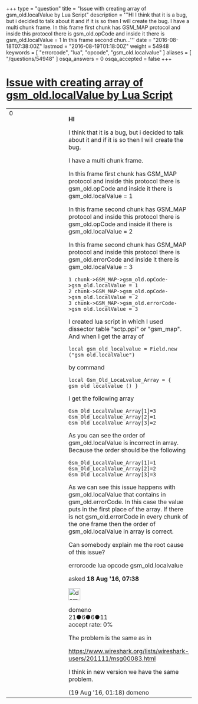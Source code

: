 +++
type = "question"
title = "Issue with creating array of gsm_old.localValue by Lua Script"
description = '''HI I think that it is a bug, but i decided to talk about it and if it is so then I will create the bug. I have a multi chunk frame.  In this frame first chunk has GSM_MAP protocol and inside this protocol there is gsm_old.opCode and inside it there is gsm_old.localValue = 1 In this frame second chun...'''
date = "2016-08-18T07:38:00Z"
lastmod = "2016-08-19T01:18:00Z"
weight = 54948
keywords = [ "errorcode", "lua", "opcode", "gsm_old.localvalue" ]
aliases = [ "/questions/54948" ]
osqa_answers = 0
osqa_accepted = false
+++

<div class="headNormal">

# [Issue with creating array of gsm\_old.localValue by Lua Script](/questions/54948/issue-with-creating-array-of-gsm_oldlocalvalue-by-lua-script)

</div>

<div id="main-body">

<div id="askform">

<table id="question-table" style="width:100%;"><colgroup><col style="width: 50%" /><col style="width: 50%" /></colgroup><tbody><tr class="odd"><td style="width: 30px; vertical-align: top"><div class="vote-buttons"><span id="post-54948-upvote" class="ajax-command post-vote up" rel="nofollow" title="I like this post (click again to cancel)"> </span><div id="post-54948-score" class="post-score" title="current number of votes">0</div><span id="post-54948-downvote" class="ajax-command post-vote down" rel="nofollow" title="I dont like this post (click again to cancel)"> </span> <span id="favorite-mark" class="ajax-command favorite-mark" rel="nofollow" title="mark/unmark this question as favorite (click again to cancel)"> </span><div id="favorite-count" class="favorite-count"></div></div></td><td><div id="item-right"><div class="question-body"><p><strong>HI</strong></p><p>I think that it is a bug, but i decided to talk about it and if it is so then I will create the bug.</p><p>I have a multi chunk frame.</p><p>In this frame first chunk has GSM_MAP protocol and inside this protocol there is gsm_old.opCode and inside it there is gsm_old.localValue = 1</p><p>In this frame second chunk has GSM_MAP protocol and inside this protocol there is gsm_old.opCode and inside it there is gsm_old.localValue = 2</p><p>In this frame second chunk has GSM_MAP protocol and inside this protocol there is gsm_old.errorCode and inside it there is gsm_old.localValue = 3</p><pre><code>1 chunk-&gt;GSM_MAP-&gt;gsm_old.opCode-&gt;gsm_old.localValue = 1
2 chunk-&gt;GSM_MAP-&gt;gsm_old.opCode-&gt;gsm_old.localValue = 2
3 chunk-&gt;GSM_MAP-&gt;gsm_old.errorCode-&gt;gsm_old.localValue = 3</code></pre><p>I created lua script in which I used dissector table "sctp.ppi" or "gsm_map". And when I get the array of</p><pre><code>local gsm_old_localvalue = Field.new (&quot;gsm_old.localValue&quot;)</code></pre><p>by command</p><pre><code>local Gsm_Old_LocaLvalue_Array = { gsm_old_localvalue () }</code></pre><p>I get the following array</p><pre><code>Gsm_Old_LocalValue_Array[1]=3
Gsm_Old_LocalValue_Array[2]=1
Gsm_Old_LocalValue_Array[3]=2</code></pre><p>As you can see the order of gsm_old.localValue is incorrect in array. Because the order should be the following</p><pre><code>Gsm_Old_LocalValue_Array[1]=1
Gsm_Old_LocalValue_Array[2]=2
Gsm_Old_LocalValue_Array[3]=3</code></pre><p>As we can see this issue happens with gsm_old.localValue that contains in gsm_old.errorCode. In this case the value puts in the first place of the array. If there is not gsm_old.errorCode in every chunk of the one frame then the order of gsm_old.localValue in array is correct.</p><p>Can somebody explain me the root cause of this issue?</p></div><div id="question-tags" class="tags-container tags"><span class="post-tag tag-link-errorcode" rel="tag" title="see questions tagged &#39;errorcode&#39;">errorcode</span> <span class="post-tag tag-link-lua" rel="tag" title="see questions tagged &#39;lua&#39;">lua</span> <span class="post-tag tag-link-opcode" rel="tag" title="see questions tagged &#39;opcode&#39;">opcode</span> <span class="post-tag tag-link-gsm_old.localvalue" rel="tag" title="see questions tagged &#39;gsm_old.localvalue&#39;">gsm_old.localvalue</span></div><div id="question-controls" class="post-controls"></div><div class="post-update-info-container"><div class="post-update-info post-update-info-user"><p>asked <strong>18 Aug '16, 07:38</strong></p><img src="https://secure.gravatar.com/avatar/2d7d6eacf9c502b9188b233cb3e1d8ff?s=32&amp;d=identicon&amp;r=g" class="gravatar" width="32" height="32" alt="domeno&#39;s gravatar image" /><p><span>domeno</span><br />
<span class="score" title="21 reputation points">21</span><span title="6 badges"><span class="badge1">●</span><span class="badgecount">6</span></span><span title="6 badges"><span class="silver">●</span><span class="badgecount">6</span></span><span title="11 badges"><span class="bronze">●</span><span class="badgecount">11</span></span><br />
<span class="accept_rate" title="Rate of the user&#39;s accepted answers">accept rate:</span> <span title="domeno has no accepted answers">0%</span></p></div></div><div id="comments-container-54948" class="comments-container"><span id="54969"></span><div id="comment-54969" class="comment"><div id="post-54969-score" class="comment-score"></div><div class="comment-text"><p>The problem is the same as in</p><p><a href="https://www.wireshark.org/lists/wireshark-users/201111/msg00083.html">https://www.wireshark.org/lists/wireshark-users/201111/msg00083.html</a></p><p>I think in new version we have the same problem.</p></div><div id="comment-54969-info" class="comment-info"><span class="comment-age">(19 Aug '16, 01:18)</span> <span class="comment-user userinfo">domeno</span></div></div></div><div id="comment-tools-54948" class="comment-tools"></div><div class="clear"></div><div id="comment-54948-form-container" class="comment-form-container"></div><div class="clear"></div></div></td></tr></tbody></table>

</div>

</div>

